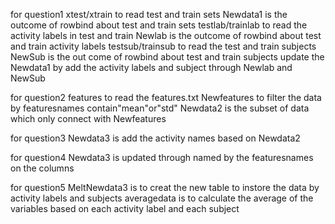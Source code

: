 for question1
xtest/xtrain to read test and train sets
Newdata1 is the outcome of rowbind about test and train sets
testlab/trainlab to read the activity labels in test and train
Newlab is the outcome of rowbind about test and train activity labels
testsub/trainsub to read the test and train subjects
NewSub is the out come of rowbind about test and train subjects
update the Newdata1 by add the activity labels and subject through Newlab and NewSub

for question2
features to read the features.txt
Newfeatures to filter the data by featuresnames contain"mean"or"std"
Newdata2 is the subset of data which only connect with Newfeatures

for question3
Newdata3 is add the activity names based on Newdata2

for question4
Newdata3 is updated through named by the featuresnames on the columns

for question5
MeltNewdata3 is to creat the new table to instore the data by activity labels and subjects
averagedata is to calculate the average of the variables based on each activity label and each subject 

